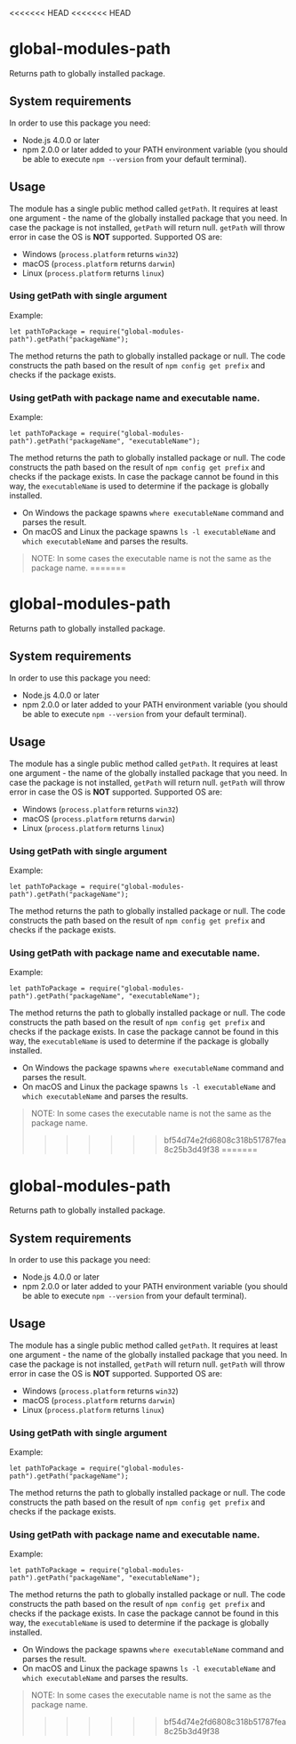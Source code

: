 <<<<<<< HEAD
<<<<<<< HEAD
# global-modules-path
Returns path to globally installed package.

## System requirements
In order to use this package you need:
 - Node.js 4.0.0 or later
 - npm 2.0.0 or later added to your PATH environment variable (you should be able to execute `npm --version` from your default terminal).

## Usage
The module has a single public method called `getPath`. It requires at least one argument - the name of the globally installed package that you need.
In case the package is not installed, `getPath` will return null.
`getPath` will throw error in case the OS is **NOT** supported. Supported OS are:
 - Windows (`process.platform` returns `win32`)
 - macOS (`process.platform` returns `darwin`)
 - Linux (`process.platform` returns `linux`)

### Using getPath with single argument
Example:
```
let pathToPackage = require("global-modules-path").getPath("packageName");
```

The method returns the path to globally installed package or null. The code constructs the path based on the result of `npm config get prefix` and checks if the package exists.

### Using getPath with package name and executable name.
Example:
```
let pathToPackage = require("global-modules-path").getPath("packageName", "executableName");
```
The method returns the path to globally installed package or null. The code constructs the path based on the result of `npm config get prefix` and checks if the package exists. In case the package cannot be found in this way, the `executableName` is used to determine if the package is globally installed.
- On Windows the package spawns `where executableName` command and parses the result.
- On macOS and Linux the package spawns `ls -l executableName` and `which executableName` and parses the results.

>NOTE: In some cases the executable name is not the same as the package name.
=======
# global-modules-path
Returns path to globally installed package.

## System requirements
In order to use this package you need:
 - Node.js 4.0.0 or later
 - npm 2.0.0 or later added to your PATH environment variable (you should be able to execute `npm --version` from your default terminal).

## Usage
The module has a single public method called `getPath`. It requires at least one argument - the name of the globally installed package that you need.
In case the package is not installed, `getPath` will return null.
`getPath` will throw error in case the OS is **NOT** supported. Supported OS are:
 - Windows (`process.platform` returns `win32`)
 - macOS (`process.platform` returns `darwin`)
 - Linux (`process.platform` returns `linux`)

### Using getPath with single argument
Example:
```
let pathToPackage = require("global-modules-path").getPath("packageName");
```

The method returns the path to globally installed package or null. The code constructs the path based on the result of `npm config get prefix` and checks if the package exists.

### Using getPath with package name and executable name.
Example:
```
let pathToPackage = require("global-modules-path").getPath("packageName", "executableName");
```
The method returns the path to globally installed package or null. The code constructs the path based on the result of `npm config get prefix` and checks if the package exists. In case the package cannot be found in this way, the `executableName` is used to determine if the package is globally installed.
- On Windows the package spawns `where executableName` command and parses the result.
- On macOS and Linux the package spawns `ls -l executableName` and `which executableName` and parses the results.

>NOTE: In some cases the executable name is not the same as the package name.
>>>>>>> bf54d74e2fd6808c318b51787fea8c25b3d49f38
=======
# global-modules-path
Returns path to globally installed package.

## System requirements
In order to use this package you need:
 - Node.js 4.0.0 or later
 - npm 2.0.0 or later added to your PATH environment variable (you should be able to execute `npm --version` from your default terminal).

## Usage
The module has a single public method called `getPath`. It requires at least one argument - the name of the globally installed package that you need.
In case the package is not installed, `getPath` will return null.
`getPath` will throw error in case the OS is **NOT** supported. Supported OS are:
 - Windows (`process.platform` returns `win32`)
 - macOS (`process.platform` returns `darwin`)
 - Linux (`process.platform` returns `linux`)

### Using getPath with single argument
Example:
```
let pathToPackage = require("global-modules-path").getPath("packageName");
```

The method returns the path to globally installed package or null. The code constructs the path based on the result of `npm config get prefix` and checks if the package exists.

### Using getPath with package name and executable name.
Example:
```
let pathToPackage = require("global-modules-path").getPath("packageName", "executableName");
```
The method returns the path to globally installed package or null. The code constructs the path based on the result of `npm config get prefix` and checks if the package exists. In case the package cannot be found in this way, the `executableName` is used to determine if the package is globally installed.
- On Windows the package spawns `where executableName` command and parses the result.
- On macOS and Linux the package spawns `ls -l executableName` and `which executableName` and parses the results.

>NOTE: In some cases the executable name is not the same as the package name.
>>>>>>> bf54d74e2fd6808c318b51787fea8c25b3d49f38
